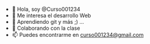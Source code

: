 - 👋 Hola, soy @Curso001234
- 👀 Me interesa el desarrollo Web 
- 🌱 Aprendiendo git y más  ;) ... 
- 💞️ Colaborando con la clase 
- 📫 Puedes encontrarme en curso001234@gmail.com

<!---
Curso001234/Curso001234 is a ✨ special ✨ repository because its `README.md` (this file) appears on your GitHub profile.
You can click the Preview link to take a look at your changes.
--->
